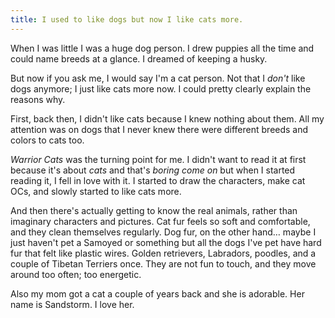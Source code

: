 ```yaml
---
title: I used to like dogs but now I like cats more.
---
```


When I was little I was a huge dog person. I drew puppies all the time and could name breeds at a glance. I dreamed of keeping a husky.

But now if you ask me, I would say I'm a cat person. Not that I *don't* like dogs anymore; I just like cats more now. I could pretty clearly explain the reasons why.

First, back then, I didn't like cats because I knew nothing about them. All my attention was on dogs that I never knew there were different breeds and colors to cats too.

*Warrior Cats* was the turning point for me. I didn't want to read it at first because it's about *cats* and that's *boring come on* but when I started reading it, I fell in love with it. I started to draw the characters, make cat OCs, and slowly started to like cats more.

And then there's actually getting to know the real animals, rather than imaginary characters and pictures. Cat fur feels so soft and comfortable, and they clean themselves regularly. Dog fur, on the other hand… maybe I just haven't pet a Samoyed or something but all the dogs I've pet have hard fur that felt like plastic wires. Golden retrievers, Labradors, poodles, and a couple of Tibetan Terriers once. They are not fun to touch, and they move around too often; too energetic.

Also my mom got a cat a couple of years back and she is adorable. Her name is Sandstorm. I love her.
